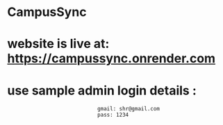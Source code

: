 # CampusSync
# website is live at: https://campussync.onrender.com

# use sample admin login details : 
                                 gmail: shr@gmail.com 
                                 pass: 1234
